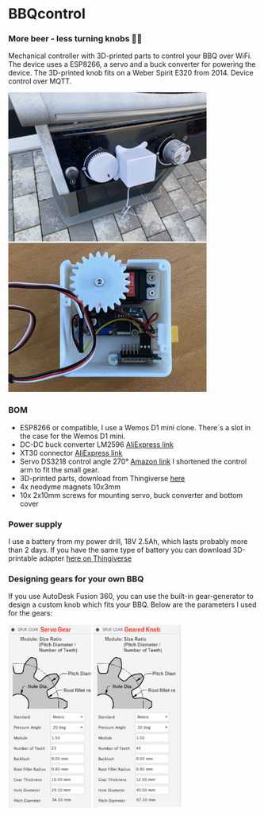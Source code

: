 # BBQcontrol
### More beer - less turning knobs 🍺🤪

Mechanical controller with 3D-printed parts to control your BBQ over WiFi. The device uses a ESP8266, a servo and a buck converter for powering the device. The 3D-printed knob fits on a Weber Spirit E320 from 2014. Device control over MQTT.

<img src="Doc/bbq.jpeg" width="400"> <img src="Doc/internals.jpeg" width="400">

### BOM
- ESP8266 or compatible, I use a Wemos D1 mini clone. There´s a slot in the case for the Wemos D1 mini.
- DC-DC buck converter LM2596 [AliExpress link](https://www.aliexpress.com/item/32792186556.html?spm=a2g0s.9042311.0.0.27424c4dV3YrsG)
- XT30 connector [AliExpress link](https://www.aliexpress.com/item/32773333544.html?spm=a2g0s.9042311.0.0.27424c4dV3YrsG)
- Servo DS3218 control angle 270° [Amazon link](https://www.amazon.de/gp/product/B07Q65JY1K/ref=ppx_yo_dt_b_asin_title_o04_s00?ie=UTF8&psc=1) I shortened the control arm to fit the small gear.
- 3D-printed parts, download from Thingiverse [here](https://www.thingiverse.com/thing:4780922)
- 4x neodyme magnets 10x3mm
- 10x 2x10mm screws for mounting servo, buck converter and bottom cover


### Power supply
I use a battery from my power drill, 18V 2.5Ah, which lasts probably more than 2 days.  If you have the same type of battery you can download 3D-printable adapter [here on Thingiverse](https://www.thingiverse.com/thing:4244545)

### Designing gears for your own BBQ
If you use AutoDesk Fusion 360, you can use the built-in gear-generator to design a custom knob which fits your BBQ. Below are the parameters I used for the gears:

<img src="Doc/GearGenerator.jpg" width="350">
